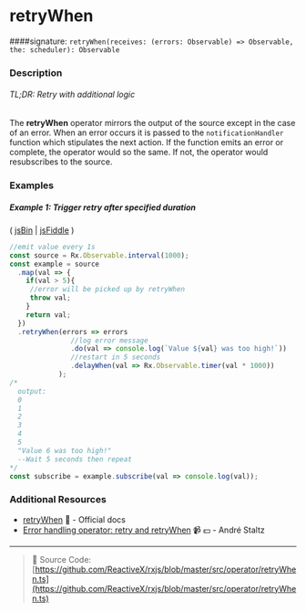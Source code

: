 # retryWhen
####signature: `retryWhen(receives: (errors: Observable) => Observable, the: scheduler): Observable`

### Description

###### TL;DR: Retry with additional logic

The **retryWhen** operator mirrors the output of the source except in the case of an error.  When an error occurs it is passed to the ```notificationHandler``` function which stipulates the next action.  If the function emits an error or complete, the operator would so the same.  If not, the operator would resubscribes to the source.

### Examples

##### Example 1: Trigger retry after specified duration

( [jsBin](http://jsbin.com/miduqexalo/1/edit?js,console) | [jsFiddle](https://jsfiddle.net/btroncone/49mkhsyr/) )

```js
//emit value every 1s
const source = Rx.Observable.interval(1000);
const example = source
  .map(val => {
    if(val > 5){
     //error will be picked up by retryWhen
     throw val;
    }
    return val;
  })
  .retryWhen(errors => errors
               //log error message
               .do(val => console.log(`Value ${val} was too high!`))
               //restart in 5 seconds
               .delayWhen(val => Rx.Observable.timer(val * 1000))
            );
/*
  output: 
  0
  1
  2
  3
  4
  5
  "Value 6 was too high!"
  --Wait 5 seconds then repeat
*/
const subscribe = example.subscribe(val => console.log(val));
```


### Additional Resources
* [retryWhen](http://reactivex.io/rxjs/class/es6/Observable.js~Observable.html#instance-method-retryWhen) :newspaper: - Official docs
* [Error handling operator: retry and retryWhen](https://egghead.io/lessons/rxjs-error-handling-operator-retry-and-retrywhen?course=rxjs-beyond-the-basics-operators-in-depth) :video_camera: :dollar: - André Staltz


---
> :file_folder: Source Code:  [https://github.com/ReactiveX/rxjs/blob/master/src/operator/retryWhen.ts](https://github.com/ReactiveX/rxjs/blob/master/src/operator/retryWhen.ts)
